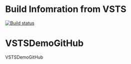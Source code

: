 # Build Infomration from VSTS
[![Build status](https://chinmaytrivedi.visualstudio.com/VSTSDemo/_apis/build/status/VSTSDemo-ASP.NET%20Core-CI)](https://chinmaytrivedi.visualstudio.com/VSTSDemo/_build/latest?definitionId=-1)

# VSTSDemoGitHub
VSTSDemoGitHub
